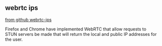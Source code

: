 ## webrtc ips

[from github webrtc-ips][1]

Firefox and Chrome have implemented WebRTC that allow requests to STUN servers be made that will return the local and public IP addresses for the user.

[1]: https://github.com/diafygi/webrtc-ips
